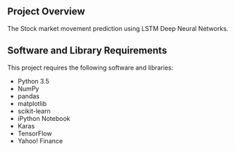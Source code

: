 
## Project Overview

The Stock market movement prediction using LSTM Deep Neural Networks.

## Software and Library Requirements

This project requires the following software and libraries:

* Python 3.5
* NumPy
* pandas
* matplotlib
* scikit-learn
* iPython Notebook
* Karas
* TensorFlow
* Yahoo! Finance

